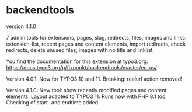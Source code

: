 # backendtools

version 4.1.0

7 admin tools for extensions, pages, slug, redirects, files, images and links:
extension-list, recent pages and content elements, import redirects, check redirects, delete unused files,
images with no title and linklist.

You find the documentation for this extension at typo3.org:
https://docs.typo3.org/p/fixpunkt/backendtools/master/en-us/

Version 4.0.1:
Now for TYPO3 10 and 11.
Breaking: realurl action removed!

Version 4.1.0:
New tool: show recently modified pages and content elements.
Layout adapted to TYPO3 11. Runs now with PHP 8.1 too.
Checking of start- and endtime added.